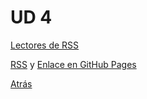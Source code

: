 # UD 4

[Lectores de RSS](./T4-1/README.md)

[RSS](./T4-2/RSS.xml) y [Enlace en GitHub Pages](https://stunning-adventure-634vz8r.pages.github.io/)

[Atrás](../README.md)